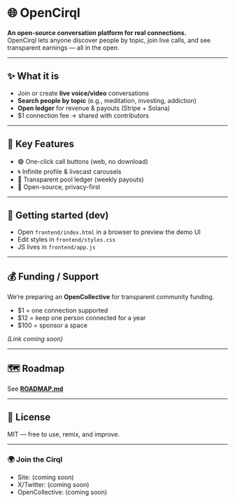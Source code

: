 # 🌐 OpenCirql

**An open-source conversation platform for real connections.**  
OpenCirql lets anyone discover people by topic, join live calls, and see transparent earnings — all in the open.

---

## ✨ What it is
- Join or create **live voice/video** conversations
- **Search people by topic** (e.g., meditation, investing, addiction)
- **Open ledger** for revenue & payouts (Stripe + Solana)
- $1 connection fee → shared with contributors

---

## 🔑 Key Features
- 🟢 One-click call buttons (web, no download)
- 🌀 Infinite profile & livecast carousels
- 💸 Transparent pool ledger (weekly payouts)
- 🧩 Open-source, privacy-first

---

## 🚀 Getting started (dev)
- Open `frontend/index.html` in a browser to preview the demo UI
- Edit styles in `frontend/styles.css`
- JS lives in `frontend/app.js`

---

## 💰 Funding / Support
We’re preparing an **OpenCollective** for transparent community funding.  
- $1 = one connection supported  
- $12 = keep one person connected for a year  
- $100 = sponsor a space  

*(Link coming soon)*

---

## 🗺️ Roadmap
See **[ROADMAP.md](./ROADMAP.md)**

---

## 📜 License
MIT — free to use, remix, and improve.

---

### 🌍 Join the Cirql
- Site: (coming soon)
- X/Twitter: (coming soon)
- OpenCollective: (coming soon)
